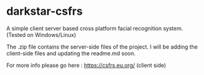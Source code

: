 # darkstar-csfrs
A simple client server based cross platform facial recognition system.(Tested on Windows/Linux)

The .zip file contains the server-side files of the project.
I will be adding the client-side files and updating the readme.md soon.

For more info please go here : https://csfrs.eu.org/ (client side)

